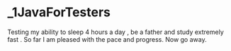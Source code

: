 # _1JavaForTesters 

Testing my ability to sleep 4 hours a day ,
be a father and study extremely fast . 
So far I am pleased with the pace and progress. 
Now go away.  
